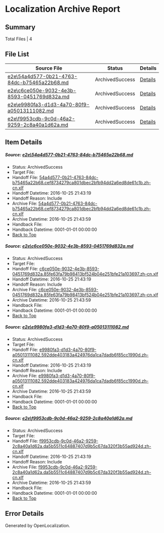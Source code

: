# <a name='report-top'></a> Localization Archive Report

## Summary
 Total Files | 4

## File List
 Source File | Status | Details 
 ----------- | ------ | ------- 
 [e2e\54a4d577-0b21-4763-84dc-b75465a22b68.md](https://github.com/OpenLocalizationTestOrg/ol-test0/blob/b48112abc38d02761d591ac67194af88da361886/e2e/54a4d577-0b21-4763-84dc-b75465a22b68.md) | ArchivedSuccess | [Details](#055bcc4f59f5c15169a85d7d2b26764679694a642)
 [e2e\c6ce050e-9032-4e3b-8593-0451769d832a.md](https://github.com/OpenLocalizationTestOrg/ol-test0/blob/b48112abc38d02761d591ac67194af88da361886/e2e/c6ce050e-9032-4e3b-8593-0451769d832a.md) | ArchivedSuccess | [Details](#54686f643f02464693cdc402e32f31d36ccb955d6)
 [e2e\e9980fa3-d1d3-4a70-80f9-a05013111082.md](https://github.com/OpenLocalizationTestOrg/ol-test0/blob/b48112abc38d02761d591ac67194af88da361886/e2e/e9980fa3-d1d3-4a70-80f9-a05013111082.md) | ArchivedSuccess | [Details](#67da9e0e87d831df68189410ca7e795f80281bf58)
 [e2e\f9953cdb-9c0d-46a2-9259-2c8a40a1d62a.md](https://github.com/OpenLocalizationTestOrg/ol-test0/blob/b48112abc38d02761d591ac67194af88da361886/e2e/f9953cdb-9c0d-46a2-9259-2c8a40a1d62a.md) | ArchivedSuccess | [Details](#efe5ed7e989566700606c9edaf30d885f3bb2eed10)

## Item Details
##### <a name='055bcc4f59f5c15169a85d7d2b26764679694a642'></a> Source: [e2e\54a4d577-0b21-4763-84dc-b75465a22b68.md](https://github.com/OpenLocalizationTestOrg/ol-test0/blob/b48112abc38d02761d591ac67194af88da361886/e2e/54a4d577-0b21-4763-84dc-b75465a22b68.md)
* Status: ArchivedSuccess
* Target File: 
* Handoff File: [54a4d577-0b21-4763-84dc-b75465a22b68.cef8734279ca801dbec2bfb94dd2a6ed8de61c1b.zh-cn.xlf](https://github.com/OpenLocalizationTestOrg/ol-test0-handoff/blob/28a5d7dd31c92806799189c367f65b2650723001/ol-handoff/OpenLocalizationTestOrg/ol-test0-zhcn/shujia/ht/54a4d577-0b21-4763-84dc-b75465a22b68.cef8734279ca801dbec2bfb94dd2a6ed8de61c1b.zh-cn.xlf)
* Handoff Datetime: 2016-10-25 21:43:19
* Handoff Reason: Include
* Archive File: [54a4d577-0b21-4763-84dc-b75465a22b68.cef8734279ca801dbec2bfb94dd2a6ed8de61c1b.zh-cn.xlf](https://github.com/OpenLocalizationTestOrg/ol-test0-handoff/blob/a177876fae28749984b57bca07e096419082fe18/ol-archive/OpenLocalizationTestOrg/ol-test0-zhcn/shujia/ht/54a4d577-0b21-4763-84dc-b75465a22b68.cef8734279ca801dbec2bfb94dd2a6ed8de61c1b.zh-cn.xlf)
* Archive Datetime: 2016-10-25 21:43:59
* Handback File: 
* Handback Datetime: 0001-01-01 00:00:00
* [Back to Top](#report-top)

##### <a name='54686f643f02464693cdc402e32f31d36ccb955d6'></a> Source: [e2e\c6ce050e-9032-4e3b-8593-0451769d832a.md](https://github.com/OpenLocalizationTestOrg/ol-test0/blob/b48112abc38d02761d591ac67194af88da361886/e2e/c6ce050e-9032-4e3b-8593-0451769d832a.md)
* Status: ArchivedSuccess
* Target File: 
* Handoff File: [c6ce050e-9032-4e3b-8593-0451769d832a.85fe63fa79b98413bf524b04e251bfe21a103697.zh-cn.xlf](https://github.com/OpenLocalizationTestOrg/ol-test0-handoff/blob/28a5d7dd31c92806799189c367f65b2650723001/ol-handoff/OpenLocalizationTestOrg/ol-test0-zhcn/shujia/ht/c6ce050e-9032-4e3b-8593-0451769d832a.85fe63fa79b98413bf524b04e251bfe21a103697.zh-cn.xlf)
* Handoff Datetime: 2016-10-25 21:43:19
* Handoff Reason: Include
* Archive File: [c6ce050e-9032-4e3b-8593-0451769d832a.85fe63fa79b98413bf524b04e251bfe21a103697.zh-cn.xlf](https://github.com/OpenLocalizationTestOrg/ol-test0-handoff/blob/a177876fae28749984b57bca07e096419082fe18/ol-archive/OpenLocalizationTestOrg/ol-test0-zhcn/shujia/ht/c6ce050e-9032-4e3b-8593-0451769d832a.85fe63fa79b98413bf524b04e251bfe21a103697.zh-cn.xlf)
* Archive Datetime: 2016-10-25 21:43:59
* Handback File: 
* Handback Datetime: 0001-01-01 00:00:00
* [Back to Top](#report-top)

##### <a name='67da9e0e87d831df68189410ca7e795f80281bf58'></a> Source: [e2e\e9980fa3-d1d3-4a70-80f9-a05013111082.md](https://github.com/OpenLocalizationTestOrg/ol-test0/blob/b48112abc38d02761d591ac67194af88da361886/e2e/e9980fa3-d1d3-4a70-80f9-a05013111082.md)
* Status: ArchivedSuccess
* Target File: 
* Handoff File: [e9980fa3-d1d3-4a70-80f9-a05013111082.592dde403183a424976da1ca7dadb6f85cc1990d.zh-cn.xlf](https://github.com/OpenLocalizationTestOrg/ol-test0-handoff/blob/28a5d7dd31c92806799189c367f65b2650723001/ol-handoff/OpenLocalizationTestOrg/ol-test0-zhcn/shujia/ht/e9980fa3-d1d3-4a70-80f9-a05013111082.592dde403183a424976da1ca7dadb6f85cc1990d.zh-cn.xlf)
* Handoff Datetime: 2016-10-25 21:43:19
* Handoff Reason: Include
* Archive File: [e9980fa3-d1d3-4a70-80f9-a05013111082.592dde403183a424976da1ca7dadb6f85cc1990d.zh-cn.xlf](https://github.com/OpenLocalizationTestOrg/ol-test0-handoff/blob/a177876fae28749984b57bca07e096419082fe18/ol-archive/OpenLocalizationTestOrg/ol-test0-zhcn/shujia/ht/e9980fa3-d1d3-4a70-80f9-a05013111082.592dde403183a424976da1ca7dadb6f85cc1990d.zh-cn.xlf)
* Archive Datetime: 2016-10-25 21:43:59
* Handback File: 
* Handback Datetime: 0001-01-01 00:00:00
* [Back to Top](#report-top)

##### <a name='efe5ed7e989566700606c9edaf30d885f3bb2eed10'></a> Source: [e2e\f9953cdb-9c0d-46a2-9259-2c8a40a1d62a.md](https://github.com/OpenLocalizationTestOrg/ol-test0/blob/b48112abc38d02761d591ac67194af88da361886/e2e/f9953cdb-9c0d-46a2-9259-2c8a40a1d62a.md)
* Status: ArchivedSuccess
* Target File: 
* Handoff File: [f9953cdb-9c0d-46a2-9259-2c8a40a1d62a.da5b5511c64887407d9b5c67da320f3b55ad924d.zh-cn.xlf](https://github.com/OpenLocalizationTestOrg/ol-test0-handoff/blob/28a5d7dd31c92806799189c367f65b2650723001/ol-handoff/OpenLocalizationTestOrg/ol-test0-zhcn/shujia/ht/f9953cdb-9c0d-46a2-9259-2c8a40a1d62a.da5b5511c64887407d9b5c67da320f3b55ad924d.zh-cn.xlf)
* Handoff Datetime: 2016-10-25 21:43:19
* Handoff Reason: Include
* Archive File: [f9953cdb-9c0d-46a2-9259-2c8a40a1d62a.da5b5511c64887407d9b5c67da320f3b55ad924d.zh-cn.xlf](https://github.com/OpenLocalizationTestOrg/ol-test0-handoff/blob/a177876fae28749984b57bca07e096419082fe18/ol-archive/OpenLocalizationTestOrg/ol-test0-zhcn/shujia/ht/f9953cdb-9c0d-46a2-9259-2c8a40a1d62a.da5b5511c64887407d9b5c67da320f3b55ad924d.zh-cn.xlf)
* Archive Datetime: 2016-10-25 21:43:59
* Handback File: 
* Handback Datetime: 0001-01-01 00:00:00
* [Back to Top](#report-top)


## Error Details

Generated by OpenLocalization.
